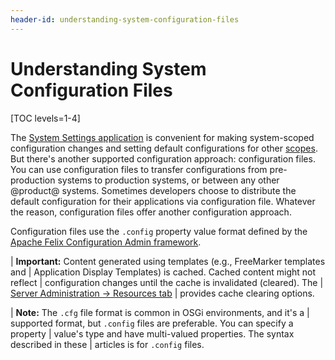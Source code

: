 ```yaml
---
header-id: understanding-system-configuration-files
---
```


# Understanding System Configuration Files

[TOC levels=1-4]

The [System Settings application](/docs/7-1/user/-/knowledge_base/u/system-settings) 
is convenient for making system-scoped configuration changes and setting default
configurations for other
[scopes](/docs/7-1/user/-/knowledge_base/u/setting-up#configuration-scope).
But there's another supported configuration approach: configuration files. You
can use configuration files to transfer configurations from pre-production
systems to production systems, or between any other @product@ systems. Sometimes
developers choose to distribute the default configuration for their applications
via configuration file. Whatever the reason, configuration files offer another
configuration approach.

Configuration files use the `.config` property value format defined by the 
[Apache Felix Configuration Admin framework](http://felix.apache.org/documentation/subprojects/apache-felix-config-admin.html). 

| **Important:** Content generated using templates (e.g., FreeMarker templates and
| Application Display Templates) is cached. Cached content might not reflect
| configuration changes until the cache is invalidated (cleared). The
| [Server Administration &rarr; Resources tab](/docs/7-1/user/-/knowledge_base/u/server-administration-resources)
| provides cache clearing options.

| **Note:** The `.cfg` file format is common in OSGi environments, and it's a
| supported format, but `.config` files are preferable. You can specify a property
| value's type and have multi-valued properties. The syntax described in these
| articles is for `.config` files.

